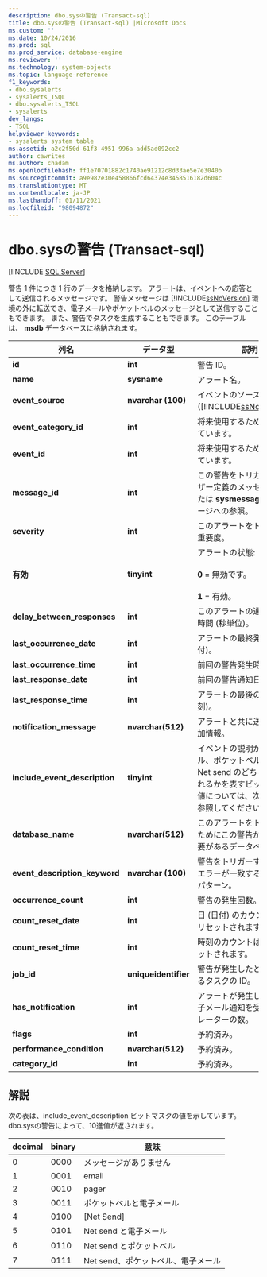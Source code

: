 ```yaml
---
description: dbo.sysの警告 (Transact-sql)
title: dbo.sysの警告 (Transact-sql) |Microsoft Docs
ms.custom: ''
ms.date: 10/24/2016
ms.prod: sql
ms.prod_service: database-engine
ms.reviewer: ''
ms.technology: system-objects
ms.topic: language-reference
f1_keywords:
- dbo.sysalerts
- sysalerts_TSQL
- dbo.sysalerts_TSQL
- sysalerts
dev_langs:
- TSQL
helpviewer_keywords:
- sysalerts system table
ms.assetid: a2c2f50d-61f3-4951-996a-add5ad092cc2
author: cawrites
ms.author: chadam
ms.openlocfilehash: ff1e70701882c1740ae91212c8d33ae5e7e3040b
ms.sourcegitcommit: a9e982e30e458866fcd64374e3458516182d604c
ms.translationtype: MT
ms.contentlocale: ja-JP
ms.lasthandoff: 01/11/2021
ms.locfileid: "98094872"
---
```

# <a name="dbosysalerts-transact-sql"></a>dbo.sysの警告 (Transact-sql)
[!INCLUDE [SQL Server](../../includes/applies-to-version/sqlserver.md)]

  警告 1 件につき 1 行のデータを格納します。 アラートは、イベントへの応答として送信されるメッセージです。 警告メッセージは [!INCLUDE[ssNoVersion](../../includes/ssnoversion-md.md)] 環境の外に転送でき、電子メールやポケットベルのメッセージとして送信することもできます。 また、警告でタスクを生成することもできます。  このテーブルは、 **msdb** データベースに格納されます。
  
|列名|データ型|説明|  
|-----------------|---------------|-----------------|  
|**id**|**int**|警告 ID。|  
|**name**|**sysname**|アラート名。|  
|**event_source**|**nvarchar (100)**|イベントのソース ([!INCLUDE[ssNoVersion](../../includes/ssnoversion-md.md)])。|  
|**event_category_id**|**int**|将来使用するために予約されています。|  
|**event_id**|**int**|将来使用するために予約されています。|  
|**message_id**|**int**|この警告をトリガーするユーザー定義のメッセージ ID または **sysmessages** メッセージへの参照。|  
|**severity**|**int**|このアラートをトリガーする重要度。|  
|**有効**|**tinyint**|アラートの状態:<br /><br /> **0** = 無効です。<br /><br /> **1** = 有効。|  
|**delay_between_responses**|**int**|このアラートの通知間の待機時間 (秒単位)。|  
|**last_occurrence_date**|**int**|アラートの最終発生日 (日付)。|  
|**last_occurrence_time**|**int**|前回の警告発生時刻。|  
|**last_response_date**|**int**|前回の警告通知日。|  
|**last_response_time**|**int**|アラートの最後の通知 (時刻)。|  
|**notification_message**|**nvarchar(512)**|アラートと共に送信される追加情報。|  
|**include_event_description**|**tinyint**|イベントの説明が電子メール、ポケットベル、または Net send のどちらで送信されるかを表すビットマスク。 値については、次のグラフを参照してください。|  
|**database_name**|**nvarchar(512)**|このアラートをトリガーするためにこの警告が発生する必要があるデータベース。|  
|**event_description_keyword**|**nvarchar (100)**|警告をトリガーするために、エラーが一致する必要があるパターン。|  
|**occurrence_count**|**int**|警告の発生回数。|  
|**count_reset_date**|**int**|日 (日付) のカウントは **0** にリセットされます。|  
|**count_reset_time**|**int**|時刻のカウントは **0** にリセットされます。|  
|**job_id**|**uniqueidentifier**|警告が発生したときに実行するタスクの ID。|  
|**has_notification**|**int**|アラートが発生したときに電子メール通知を受信するオペレーターの数。|  
|**flags**|**int**|予約済み。|  
|**performance_condition**|**nvarchar(512)**|予約済み。|  
|**category_id**|**int**|予約済み。|  
  
 ## <a name="remarks"></a>解説

次の表は、include_event_description ビットマスクの値を示しています。 dbo.sysの警告によって、10進値が返されます。 

|decimal | binary | 意味 |
|------|------|------|
|0 |0000 |メッセージがありません |
|1 |0001 |email |
|2 |0010 |pager |
|3 |0011 |ポケットベルと電子メール |
|4 |0100 |[Net Send] |
|5 |0101 |Net send と電子メール |
|6 |0110 |Net send とポケットベル |
|7 |0111 |Net send、ポケットベル、電子メール |
  
